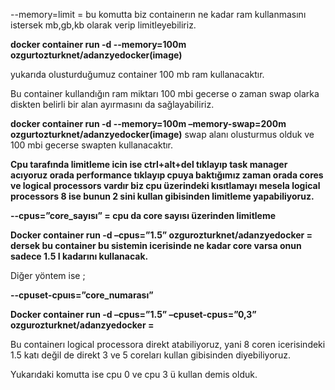 --memory=limit = bu komutta biz containerın ne kadar ram kullanmasını istersek mb,gb,kb olarak verip limitleyebiliriz.

**docker container run -d --memory=100m ozgurtozturknet/adanzyedocker(image)**

yukarıda olusturduğumuz container 100 mb ram kullanacaktır.

Bu container kullandığın ram miktarı 100 mbi gecerse o zaman swap olarka diskten belirli bir alan ayırmasını da sağlayabiliriz.

**docker container run -d --memory=100m –memory-swap=200m ozgurtozturknet/adanzyedocker(image)** 
swap alanı olusturmus olduk ve 100 mbi gecerse swapten kullanacaktır.


**Cpu tarafında limitleme icin ise ctrl+alt+del tıklayıp task manager acıyoruz orada performance tıklayıp cpuya baktığımız zaman orada cores ve logical processors vardır biz cpu üzerindeki kısıtlamayı mesela logical processors 8 ise bunun 2 sini kullan gibisinden limitleme yapabiliyoruz.**

**--cpus=”core_sayısı” = cpu da core sayısı üzerinden limitleme**

**Docker container run -d –cpus=”1.5” ozgurozturknet/adanzyedocker = dersek bu container bu sistemin icerisinde ne kadar core varsa onun sadece 1.5 I kadarını kullanacak.**

Diğer yöntem ise ;

**--cpuset-cpuıs=”core_numarası”**

**Docker container run -d –cpus=”1.5” –cpuset-cpus=”0,3” ozgurozturknet/adanzyedocker =**

Bu containerı logical processora direkt atabiliyoruz, yani 8 coren icerisindeki 1.5 katı değil de direkt 3 ve 5 coreları kullan gibisinden diyebiliyoruz. 

Yukarıdaki  komutta ise cpu 0 ve cpu 3 ü kullan demis olduk.

